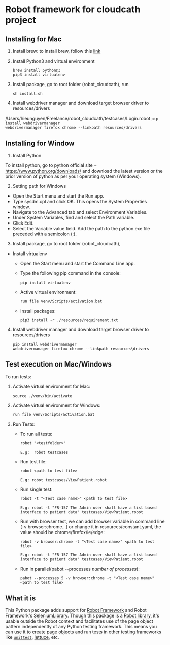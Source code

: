 # Robot framework for cloudcath project

## Installing for Mac

1. Install brew: to install brew, follow this [link](https://brew.sh/)

2. Install Python3 and virtual environment


    `brew install python@3`  
    `pip3 install virtualenv`

3. Install package, go to root folder (robot_cloudcath), run


    `sh install.sh`

4. Install webdriver manager and download target browser driver to
   resources/drivers

/Users/hieunguyen/Freelance/robot_cloudcath/testcases/Login.robot
    `pip install webdrivermanager`  
    `webdrivermanager firefox chrome
    --linkpath resources/drivers`

## Installing for Window
1. Install Python

To install python, go to python official site − https://www.python.org/downloads/ and download the latest version or the prior version of python as per your operating system (Windows).

2. Setting path for Windows

* Open the Start menu and start the Run app.
* Type sysdm.cpl and click OK. This opens the System Properties window.
* Navigate to the Advanced tab and select Environment Variables.
* Under System Variables, find and select the Path variable.
* Click Edit.
* Select the Variable value field. Add the path to the python.exe file
  preceded with a semicolon (;).

3. Install package, go to root folder (robot_cloudcath),
* Install virtualenv
  * Open the Start menu and start the Command Line app.
  * Type the following pip command in the console:


    `pip install virtualenv`
  * Active virtual environment:

    `run file venv/Scripts/activation.bat`
  * Install packages:

    `pip3 install -r ./resources/requirement.txt`

4. Install webdriver manager and download target browser driver to
   resources/drivers


    `pip install webdrivermanager`  
    `webdrivermanager firefox chrome --linkpath resources\drivers`

## Test execution on Mac/Windows
To run tests:

1. Activate virtual environment for Mac:

   `source ./venv/bin/activate`

2.  Activate virtual environment for Windows:

    `run file venv/Scripts/activation.bat`

3.  Run Tests:

    * To run all tests:

        `robot "<testfolder>"`

        `E.g:  robot testcases`

    * Run test file:

        `robot <path to test file>`

        `E.g: robot testcases/ViewPatient.robot`

    * Run single test:

        `robot -t "<Test case name>" <path to test file>`

        `E.g: robot -t "FR-157 The Admin user shall have a list based interface to patient data" testcases/ViewPatient.robot`
    * Run with browser test, we can add browser variable in command line
      (-v browser:chrome...) or change it in resources/constant.yaml,
      the value should be chrome/firefox/ie/edge:

        `robot -v browser:chrome -t "<Test case name>" <path to test
        file>`

        `E.g: robot -t "FR-157 The Admin user shall have a list based interface to patient data" testcases/ViewPatient.robot`

    * Run in parallel(pabot --processes *number of processes*):

        `pabot --processes 5 -v browser:chrome -t "<Test case name>"
        <path to test file>`
## What it is
This Python package adds support for [Robot Framework](http://robotframework.org/) and Robot Framework's [SeleniumLibrary](https://github.com/robotframework/SeleniumLibrary). Though this package is a [Robot library](http://robotframework.org/robotframework/latest/RobotFrameworkUserGuide.html#extending-robot-framework), it's usable outside the Robot context and facilitates use of the page object pattern independently of any Python testing framework. This means you can use it to create page objects and run tests in other testing frameworks like  [`unittest`](http://docs.python.org/2/library/unittest.html), [lettuce](http://lettuce.it/tutorial/simple.html), etc.


